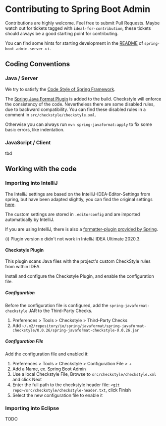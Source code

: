 # Contributing to Spring Boot Admin

Contributions are highly welcome. Feel free to submit Pull Requests. Maybe watch out for tickets tagged with `ideal-for-contribution`, these tickets should always be a good starting point for contributing.

You can find some hints for starting development in the [README](spring-boot-admin-server-ui/README.md) of `spring-boot-admin-server-ui`.

## Coding Conventions
### Java / Server
We try to satisfy the [Code Style of Spring Framework](https://github.com/spring-projects/spring-framework/wiki/Code-Style).

The [Spring Java Format Plugin](https://github.com/spring-io/spring-javaformat) is added to the build. Checkstyle will enforce the consistency of the code. Nevertheless there are some disabled rules, due to backward compatibility. You can find these disabled rules in a comment in `src/checkstyle/checkstyle.xml`.

Otherwise you can always run `mvn spring-javaformat:apply` to fix some basic errors, like indentation.

### JavaScript / Client
tbd

## Working with the code

### Importing into IntelliJ

The IntelliJ settings are based on the IntelliJ-IDEA-Editor-Settings from spring, but have been adapted slightly, you can find the original settings [here](https://github.com/spring-projects/spring-framework/wiki/IntelliJ-IDEA-Editor-Settings).

The custom settings are stored in `.editorconfig` and are imported automatically by IntelliJ.

If you are using IntelliJ, there is also a [formatter-plugin provided by Spring](https://github.com/spring-io/spring-javaformat#intellij-idea).

(i) Plugin version x didn't not work in IntelliJ IDEA Ultimate 2020.3.


#### Checkstyle Plugin

This plugin scans Java files with the project's custom CheckStyle rules from within IDEA.

Install and configure the Checkstyle Plugin, and enable the configuration file.

##### Configuration
Before the configuration file is configured, add the  `spring-javaformat-checkstyle` JAR to the Third-Party Checks.
1. Preferences > Tools > Checkstyle > Third-Party Checks
2. Add `~/.m2/repository/io/spring/javaformat/spring-javaformat-checkstyle/0.0.26/spring-javaformat-checkstyle-0.0.26.jar`

##### Configuration File
Add the configuration file and enabled it:
1. Preferences > Tools > Checkstyle > Configuration File > +
2. Add a Name, ex. Spring Boot Admin
3. Use a local Checkstyle File, Browse to `src/checkstyle/checkstyle.xml` and click Next
4. Enter the full path to the checkstyle header file: `<git repo>/src/checkstyle/checkstyle-header.txt`, click Finish
5. Select the new configuration file to enable it

### Importing into Eclipse

TODO
